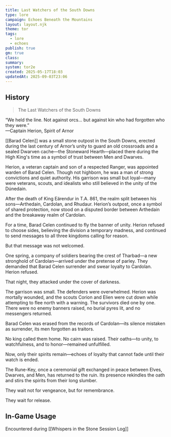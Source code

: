 ```yaml
---
title: Last Watchers of the South Downs
type: lore
campaign: Echoes Beneath the Mountains
layout: layout.njk
theme: tor
tags:
  - lore
  - echoes
publish: true
gm: true
class:
summary:
system: tor2e
created: 2025-05-17T18:03
updatedAt: 2025-09-03T23:06
---
```


## History

> The Last Watchers of the South Downs

“We held the line. Not against orcs… but against kin who had forgotten who they were.”  
—Captain Herion, Spirit of Arnor  
  
[[Barad Celen]] was a small stone outpost in the South Downs, erected during the last century of Arnor’s unity to guard an old crossroads and a sealed Dwarven cache—the Stoneward Hearth—placed there during the High King's time as a symbol of trust between Men and Dwarves.  
  
Herion, a veteran captain and son of a respected Ranger, was appointed warden of Barad Celen. Though not highborn, he was a man of strong convictions and quiet authority. His garrison was small but loyal—many were veterans, scouts, and idealists who still believed in the unity of the Dúnedain.  
  
After the death of King Eärendur in T.A. 861, the realm split between his sons—Arthedain, Cardolan, and Rhudaur. Herion’s outpost, once a symbol of shared protection, now stood on a disputed border between Arthedain and the breakaway realm of Cardolan.  
  
For a time, Barad Celen continued to fly the banner of unity. Herion refused to choose sides, believing the division a temporary madness, and continued to send messages to all three kingdoms calling for reason.  
  
But that message was not welcomed.  
  
One spring, a company of soldiers bearing the crest of Tharbad—a new stronghold of Cardolan—arrived under the pretense of parley. They demanded that Barad Celen surrender and swear loyalty to Cardolan. Herion refused.  
  
That night, they attacked under the cover of darkness.  
  
The garrison was small. The defenders were overwhelmed. Herion was mortally wounded, and the scouts Corion and Elien were cut down while attempting to flee north with a warning. The survivors died one by one. There were no enemy banners raised, no burial pyres lit, and no messengers returned.  
  
Barad Celen was erased from the records of Cardolan—its silence mistaken as surrender, its men forgotten as traitors.  
  
No king called them home. No cairn was raised. Their oaths—to unity, to watchfulness, and to honor—remained unfulfilled.  
  
Now, only their spirits remain—echoes of loyalty that cannot fade until their watch is ended.  
  
The Rune-Key, once a ceremonial gift exchanged in peace between Elves, Dwarves, and Men, has returned to the ruin. Its presence rekindles the oath and stirs the spirits from their long slumber.  
  
They wait not for vengeance, but for remembrance.  
  
They wait for release.

## In-Game Usage
Encountered during [[Whispers in the Stone Session Log]]



